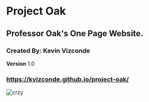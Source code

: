 # Project Oak

## Professor Oak's One Page Website.

### Created By: Kevin Vizconde

**Version** 1.0

### https://kvizconde.github.io/project-oak/

![crzy](https://emojis.slackmojis.com/emojis/images/1469223471/679/charmander_dancing.gif?1469223471)
